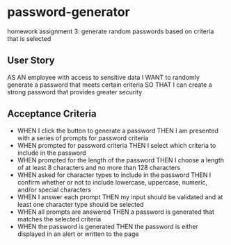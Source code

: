 # password-generator
homework assignment 3: generate random passwords based on criteria that is selected
## User Story
AS AN employee with access to sensitive data
I WANT to randomly generate a password that meets certain criteria
SO THAT I can create a strong password that provides greater security

## Acceptance Criteria
* WHEN I click the button to generate a password
THEN I am presented with a series of prompts for password criteria  
* WHEN prompted for password criteria
THEN I select which criteria to include in the password
* WHEN prompted for the length of the password
THEN I choose a length of at least 8 characters and no more than 128 characters
* WHEN asked for character types to include in the password
THEN I confirm whether or not to include lowercase, uppercase, numeric, and/or special characters
* WHEN I answer each prompt
THEN my input should be validated and at least one character type should be selected
* WHEN all prompts are answered
THEN a password is generated that matches the selected criteria
* WHEN the password is generated
THEN the password is either displayed in an alert or written to the page
